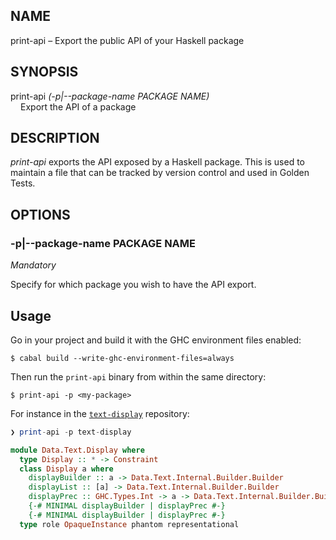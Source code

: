 ## NAME

print-api – Export the public API of your Haskell package

## SYNOPSIS

<dl>
    <dt>print-api <i>(-p|--package-name PACKAGE NAME)</i></dt>
    <dd style="margin-left: 1rem;">Export the API of a package</dd>
</dl>

## DESCRIPTION

*print-api* exports the API exposed by a Haskell package. This is used to maintain a file that can be tracked by version control and used in Golden Tests.

## OPTIONS

### -p|--package-name PACKAGE NAME

_Mandatory_

Specify for which package you wish to have the API export. 

## Usage

Go in your project and build it with the GHC environment files enabled:

```
$ cabal build --write-ghc-environment-files=always
```

Then run the `print-api` binary from within the same directory:

```
$ print-api -p <my-package>
```

For instance in the [`text-display`](https://github.com/haskell-text/text-display) repository:

```haskell
❯ print-api -p text-display

module Data.Text.Display where
  type Display :: * -> Constraint
  class Display a where
    displayBuilder :: a -> Data.Text.Internal.Builder.Builder
    displayList :: [a] -> Data.Text.Internal.Builder.Builder
    displayPrec :: GHC.Types.Int -> a -> Data.Text.Internal.Builder.Builder
    {-# MINIMAL displayBuilder | displayPrec #-}
    {-# MINIMAL displayBuilder | displayPrec #-}
  type role OpaqueInstance phantom representational
```
